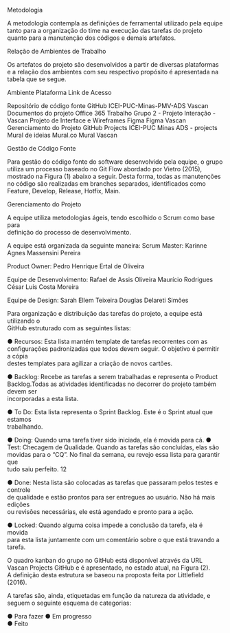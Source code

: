  Metodologia

A metodologia contempla as definições de ferramental utilizado pela equipe tanto para a organização do time na execução das tarefas do projeto quanto para a manutenção dos códigos e demais artefatos.

Relação de Ambientes de Trabalho 

Os artefatos do projeto são desenvolvidos a partir de diversas plataformas e a relação dos ambientes com seu respectivo propósito é apresentada na tabela que se segue. 



Ambiente                                         Plataforma            Link de Acesso 

Repositório de código fonte                      GitHub                 ICEI-PUC-Minas-PMV-ADS Vascan 
Documentos do projeto                            Office 365             Trabalho Grupo 2 - Projeto Interação - Vascan 
Projeto de Interface e  Wireframes Figma         Figma                  Vascan 
Gerenciamento do Projeto                         GitHub Projects        ICEI-PUC Minas ADS - projects  
Mural de ideias                                  Mural.co               Mural Vascan 

Gestão de Código Fonte 

Para gestão do código fonte do software desenvolvido pela equipe, o grupo utiliza um processo baseado no Git Flow abordado por Vietro (2015), mostrado na Figura (1) abaixo a seguir. Desta forma, todas as manutenções no código são realizadas em branches separados, identificados como Feature, Develop, Release, Hotfix, Main. 

Gerenciamento do Projeto 

A equipe utiliza metodologias ágeis, tendo escolhido o Scrum como base para  
definição do processo de desenvolvimento. 

A equipe está organizada da seguinte maneira: 
Scrum Master: 
Karinne Agnes Massensini Pereira 

Product Owner: 
Pedro Henrique Ertal de Oliveira 

Equipe de Desenvolvimento: 
Rafael de Assis Oliveira 
Maurício Rodrigues 
César Luis Costa Moreira 

 Equipe de Design: 
Sarah Ellem Teixeira 
Douglas Delareti Simões 

Para organização e distribuição das tarefas do projeto, a equipe está utilizando o  
GitHub estruturado com as seguintes listas:  

 
● Recursos: Esta lista mantém template de tarefas recorrentes com as  
configurações padronizadas que todos devem seguir. O objetivo é permitir a cópia  
destes templates para agilizar a criação de novos cartões. 

● Backlog: Recebe as tarefas a serem trabalhadas e representa o Product  
Backlog.Todas as atividades identificadas no decorrer do projeto também devem ser  
incorporadas a esta lista. 

● To Do: Esta lista representa o Sprint Backlog. Este é o Sprint atual que estamos  
trabalhando. 

● Doing: Quando uma tarefa tiver sido iniciada, ela é movida para cá. 
● Test: Checagem de Qualidade. Quando as tarefas são concluídas, elas são 
movidas para o “CQ”. No final da semana, eu revejo essa lista para garantir que  
tudo saiu perfeito. 
12 

● Done: Nesta lista são colocadas as tarefas que passaram pelos testes e controle  
de qualidade e estão prontos para ser entregues ao usuário. Não há mais edições  
ou revisões necessárias, ele está agendado e pronto para a ação. 

● Locked: Quando alguma coisa impede a conclusão da tarefa, ela é movida  
para esta lista juntamente com um comentário sobre o que está travando a tarefa. 

O quadro kanban do grupo no GitHub está disponível através da URL   
Vascan Projects GitHub e é apresentado, no estado atual, na Figura (2).  
A definição desta estrutura se baseou na proposta feita por Littlefield (2016). 

A tarefas são, ainda, etiquetadas em função da natureza da atividade, e seguem o seguinte esquema de categorias: 

 

● Para fazer 
● Em progresso  
● Feito 
